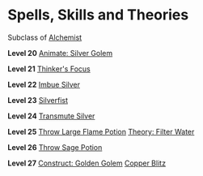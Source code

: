 <!-- TITLE: Philosopher -->
<!-- SUBTITLE: Forever chasing after the stone that embodies their namesakes, Philosopher's are constantly on the hunt for forbidden and lucrative discoveries.  Versed in arcana and science, these great thinkers will stop at nothing to push the boundaries of what is thought to be possible. -->

# Spells, Skills and Theories
Subclass of [Alchemist](alchemist)

**Level 20**
[Animate: Silver Golem](animate-silver-golem)

**Level 21**
[Thinker's Focus](thinker's-focus)

**Level 22**
[Imbue Silver](imbue-silver)

**Level 23**
[Silverfist](silverfist)

**Level 24**
[Transmute Silver](transmute-silver)

**Level 25**
[Throw Large Flame Potion](throw-large-flame-potion)
[Theory: Filter Water](theory-filter-water)

**Level 26**
[Throw Sage Potion](throw-sage-potion)

**Level 27**
[Construct: Golden Golem](construct-golden-golem)
[Copper Blitz](copper-blitz)